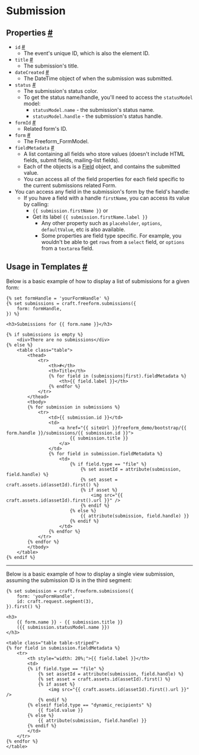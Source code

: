 # Submission

## Properties <a href="#properties" id="properties" class="docs-anchor">#</a>

* `id` <a href="#prop-id" id="prop-id" class="docs-anchor">#</a>
	* The event's unique ID, which is also the element ID.
* `title` <a href="#prop-title" id="prop-title" class="docs-anchor">#</a>
	* The submission's title.
* `dateCreated` <a href="#prop-date-created" id="prop-date-created" class="docs-anchor">#</a>
	* The DateTime object of when the submission was submitted.
* `status` <a href="#prop-status" id="prop-status" class="docs-anchor">#</a>
	* The submission's status color.
	* To get the status name/handle, you'll need to access the `statusModel` model:
		* `statusModel.name` - the submission's status name.
		* `statusModel.handle` - the submission's status handle.
* `formId` <a href="#prop-form-id" id="prop-form-id" class="docs-anchor">#</a>
	* Related form's ID.
* `form` <a href="#prop-form" id="prop-form" class="docs-anchor">#</a>
	* The Freeform_FormModel.
* `fieldMetadata` <a href="#prop-field-metadata" id="prop-field-metadata" class="docs-anchor">#</a>
	* A list containing all fields who store values (doesn't include HTML fields, submit fields, mailing-list fields).
	* Each of the objects is a [Field](field.md) object, and contains the submitted value.
	* You can access all of the field properties for each field specific to the current submissions related Form.
* You can access any field in the submission's form by the field's handle:
	* If you have a field with a handle `firstName`, you can access its value by calling:
		* `{{ submission.firstName }}` or
		* Get its label `{{ submission.firstName.label }}`
			* Any other property such as `placeholder`, `options`, `defaultValue`, etc is also available.
			* Some properties are field type specific. For example, you wouldn't be able to get `rows` from a `select` field, or `options` from a `textarea` field.


## Usage in Templates <a href="#templates" id="templates" class="docs-anchor">#</a>

Below is a basic example of how to display a list of submissions for a given form:

	{% set formHandle = 'yourFormHandle' %}
	{% set submissions = craft.freeform.submissions({
		form: formHandle,
	}) %}

	<h3>Submissions for {{ form.name }}</h3>

	{% if submissions is empty %}
		<div>There are no submissions</div>
	{% else %}
		<table class="table">
			<thead>
				<tr>
					<th>#</th>
					<th>Title</th>
					{% for field in (submissions|first).fieldMetadata %}
						<th>{{ field.label }}</th>
					{% endfor %}
				</tr>
			</thead>
			<tbody>
			{% for submission in submissions %}
				<tr>
					<td>{{ submission.id }}</td>
					<td>
						<a href="{{ siteUrl }}freeform_demo/bootstrap/{{ form.handle }}/submissions/{{ submission.id }}">
							{{ submission.title }}
						</a>
					</td>
					{% for field in submission.fieldMetadata %}
						<td>
							{% if field.type == "file" %}
								{% set assetId = attribute(submission, field.handle) %}
								{% set asset = craft.assets.id(assetId).first() %}
								{% if asset %}
									<img src="{{ craft.assets.id(assetId).first().url }}" />
								{% endif %}
							{% else %}
								{{ attribute(submission, field.handle) }}
							{% endif %}
						</td>
					{% endfor %}
				</tr>
			{% endfor %}
			</tbody>
		</table>
	{% endif %}


---

Below is a basic example of how to display a single view submission, assuming the submission ID is in the third segment:

	{% set submission = craft.freeform.submissions({
		form: 'youFormHandle',
		id: craft.request.segment(3),
	}).first() %}

	<h3>
		{{ form.name }} - {{ submission.title }}
		({{ submission.statusModel.name }})
	</h3>

	<table class="table table-striped">
	{% for field in submission.fieldMetadata %}
		<tr>
			<th style="width: 20%;">{{ field.label }}</th>
			<td>
			{% if field.type == "file" %}
				{% set assetId = attribute(submission, field.handle) %}
				{% set asset = craft.assets.id(assetId).first() %}
				{% if asset %}
					<img src="{{ craft.assets.id(assetId).first().url }}" />
				{% endif %}
			{% elseif field.type == "dynamic_recipients" %}
				{{ field.value }}
			{% else %}
				{{ attribute(submission, field.handle) }}
			{% endif %}
			</td>
		</tr>
	{% endfor %}
	</table>
